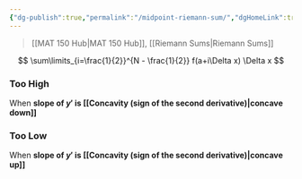 ```yaml
---
{"dg-publish":true,"permalink":"/midpoint-riemann-sum/","dgHomeLink":true,"dgPassFrontmatter":false}
---
```


> [[MAT 150 Hub|MAT 150 Hub]], [[Riemann Sums|Riemann Sums]]

<style>
.container {font-family: sans-serif; text-align: center;}
.button-wrapper button {z-index: 1;height: 40px; width: 100px; margin: 10px;padding: 5px;}
.excalidraw .App-menu_top .buttonList { display: flex;}
.excalidraw-wrapper { height: 800px; margin: 50px; position: relative;}
:root[dir="ltr"] .excalidraw .layer-ui__wrapper .zen-mode-transition.App-menu_bottom--transition-left {transform: none;}
</style><script src="https://unpkg.com/react@17/umd/react.production.min.js"></script><script src="https://unpkg.com/react-dom@17/umd/react-dom.production.min.js"></script><script type="text/javascript" src="https://unpkg.com/@excalidraw/excalidraw@0.12.0/dist/excalidraw.production.min.js"></script><div id="Reimann_Sums_2022-10-17_1100.01.excalidraw.md1"></div><script>(function(){const InitialData={"type":"excalidraw","version":2,"source":"https://excalidraw.com","elements":[{"type":"rectangle","version":430,"versionNonce":731403357,"isDeleted":false,"id":"aOSEONe2F2ZnLd7KUQpH5","fillStyle":"hachure","strokeWidth":1,"strokeStyle":"solid","roughness":0,"opacity":100,"angle":0,"x":-53.73561068108998,"y":90.80509721690575,"strokeColor":"#c92a2a","backgroundColor":"#fa5252","width":66.95272459336533,"height":61.95757046581301,"seed":1588506195,"groupIds":[],"strokeSharpness":"sharp","boundElements":[],"updated":1666029692326,"link":null,"locked":false},{"type":"line","version":734,"versionNonce":833077437,"isDeleted":false,"id":"KkSo-_2JZPYzkXCgcWYGe","fillStyle":"hachure","strokeWidth":1,"strokeStyle":"solid","roughness":0,"opacity":100,"angle":0,"x":-70.12145399816853,"y":114.01765361193168,"strokeColor":"#000000","backgroundColor":"#fa5252","width":244.24290799633707,"height":76.867860967502,"seed":940272627,"groupIds":[],"strokeSharpness":"round","boundElements":[],"updated":1666029692326,"link":null,"locked":false,"startBinding":null,"endBinding":null,"lastCommittedPoint":null,"startArrowhead":null,"endArrowhead":null,"points":[[0,0],[72.48271518725107,-32.28621715641822],[244.24290799633707,-76.867860967502]]},{"type":"rectangle","version":577,"versionNonce":801808669,"isDeleted":false,"id":"CnaRN6PPjWyFGtfBKXDUr","fillStyle":"hachure","strokeWidth":1,"strokeStyle":"solid","roughness":0,"opacity":100,"angle":0,"x":16.443779233122854,"y":69.59872312333783,"strokeColor":"#c92a2a","backgroundColor":"#fa5252","width":66.95272459336533,"height":82.93696534025297,"seed":1849652627,"groupIds":[],"strokeSharpness":"sharp","boundElements":[],"updated":1666029692326,"link":null,"locked":false},{"type":"rectangle","version":701,"versionNonce":997356925,"isDeleted":false,"id":"XO8VPlPxjcxFYj4onMg4q","fillStyle":"hachure","strokeWidth":1,"strokeStyle":"solid","roughness":0,"opacity":100,"angle":0,"x":85.967469301672,"y":50.35730738564274,"strokeColor":"#c92a2a","backgroundColor":"#fa5252","width":66.95272459336533,"height":101.74982919218172,"seed":8473395,"groupIds":[],"strokeSharpness":"sharp","boundElements":[],"updated":1666029692326,"link":null,"locked":false}],"appState":{"theme":"light","viewBackgroundColor":"#ffffff","currentItemStrokeColor":"#000000","currentItemBackgroundColor":"transparent","currentItemFillStyle":"hachure","currentItemStrokeWidth":1,"currentItemStrokeStyle":"solid","currentItemRoughness":0,"currentItemOpacity":100,"currentItemFontFamily":1,"currentItemFontSize":20,"currentItemTextAlign":"left","currentItemStrokeSharpness":"sharp","currentItemStartArrowhead":null,"currentItemEndArrowhead":"arrow","currentItemLinearStrokeSharpness":"round","gridSize":null,"colorPalette":{}},"files":{}};InitialData.scrollToContent=true;App=()=>{const e=React.useRef(null),t=React.useRef(null),[n,i]=React.useState({width:void 0,height:void 0});return React.useEffect(()=>{i({width:t.current.getBoundingClientRect().width,height:t.current.getBoundingClientRect().height});const e=()=>{i({width:t.current.getBoundingClientRect().width,height:t.current.getBoundingClientRect().height})};return window.addEventListener("resize",e),()=>window.removeEventListener("resize",e)},[t]),React.createElement(React.Fragment,null,React.createElement("div",{className:"excalidraw-wrapper",ref:t},React.createElement(ExcalidrawLib.Excalidraw,{ref:e,width:n.width,height:n.height,initialData:InitialData,viewModeEnabled:!0,zenModeEnabled:!0,gridModeEnabled:!1})))},excalidrawWrapper=document.getElementById("Reimann_Sums_2022-10-17_1100.01.excalidraw.md1");ReactDOM.render(React.createElement(App),excalidrawWrapper);})();</script>
$$
\sum\limits_{i=\frac{1}{2}}^{N - \frac{1}{2}} f(a+i\Delta x) \Delta x
$$

### Too High
When **slope of $y'$ is [[Concavity (sign of the second derivative)|concave down]]**

### Too Low
When **slope of $y'$ is [[Concavity (sign of the second derivative)|concave up]]**